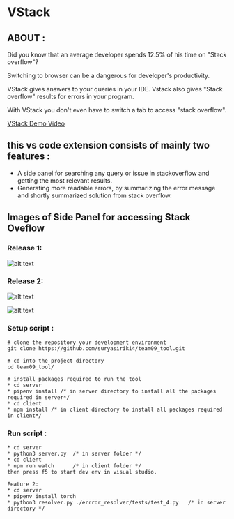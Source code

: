 # VStack

## ABOUT :
Did you know that an average developer spends 12.5% of his time on "Stack overflow"?

Switching to browser can be a dangerous for developer's productivity.

VStack gives answers to your queries in your IDE. Vstack also gives "Stack overflow" results for errors in your program.

With VStack you don't even have to switch a tab to access "stack overflow".

[VStack Demo Video](https://youtu.be/-YNVzYT7Az0)

## this vs code extension consists of mainly two features :
* A side panel for searching any query or issue in stackoverflow and getting the most relevant results.
* Generating more readable errors, by summarizing the error message and shortly summarized solution from stack overflow.

## Images of Side Panel for accessing Stack Oveflow
### Release 1:
![alt text](https://github.com/suryasiriki4/vstack/blob/main/images/release_1.gif?raw=true)

### Release 2:
![alt text](/images/release_21.gif "Giving readable, summarized error messages")

![alt text](/images/release_22.gif "stackoverflow solutions for the errors")

### Setup script :
```console
# clone the repository your development environment
git clone https://github.com/suryasiriki4/team09_tool.git

# cd into the project directory
cd team09_tool/

# install packages required to run the tool
* cd server
* pipenv install /* in server directory to install all the packages required in server*/
* cd client
* npm install /* in client directory to install all packages required in client*/
``` 

### Run script :
```console
* cd server
* python3 server.py  /* in server folder */
* cd client
* npm run watch      /* in client folder */
then press f5 to start dev env in visual studio.
``` 
```console
Feature 2:
* cd server
* pipenv install torch
* python3 resolver.py ./errror_resolver/tests/test_4.py   /* in server directory */
``` 
